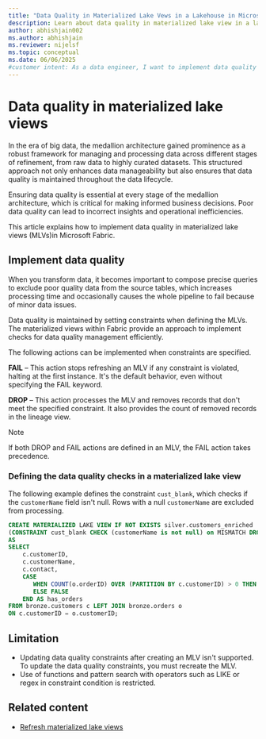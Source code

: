 ```yaml
---
title: "Data Quality in Materialized Lake Vews in a Lakehouse in Microsoft Fabric"
description: Learn about data quality in materialized lake view in a lakehouse in Microsoft Fabric
author: abhishjain002 
ms.author: abhishjain
ms.reviewer: nijelsf
ms.topic: conceptual
ms.date: 06/06/2025
#customer intent: As a data engineer, I want to implement data quality in materialized lake views in a lakehouse so that I can ensure the integrity and reliability of my data.
---
```


# Data quality in materialized lake views

In the era of big data, the medallion architecture gained prominence as a robust framework for managing and processing data across different stages of refinement, from raw data to highly curated datasets. This structured approach not only enhances data manageability but also ensures that data quality is maintained throughout the data lifecycle.

Ensuring data quality is essential at every stage of the medallion architecture, which is critical for making informed business decisions. Poor data quality can lead to incorrect insights and operational inefficiencies.

This article explains how to implement data quality in materialized lake views (MLVs)in Microsoft Fabric.

## Implement data quality

When you transform data, it becomes important to compose precise queries to exclude poor quality data from the source tables, which increases processing time and occasionally causes the whole pipeline to fail because of minor data issues.

Data quality is maintained by setting constraints when defining the MLVs. The materialized views within Fabric provide an approach to implement checks for data quality management efficiently.

The following actions can be implemented when constraints are specified.

**FAIL** – This action stops refreshing an MLV if any constraint is violated, halting at the first instance. It's the default behavior, even without specifying the FAIL keyword.

**DROP** – This action processes the MLV and removes records that don't meet the specified constraint. It also provides the count of removed records in the lineage view.

> [!NOTE]
> If both DROP and FAIL actions are defined in an MLV, the FAIL action takes precedence.

### Defining the data quality checks in a materialized lake view

The following example defines the constraint `cust_blank`, which checks if the `customerName` field isn't null. Rows with a null `customerName` are excluded from processing.

```SQL
CREATE MATERIALIZED LAKE VIEW IF NOT EXISTS silver.customers_enriched  
(CONSTRAINT cust_blank CHECK (customerName is not null) on MISMATCH DROP)
AS
SELECT
    c.customerID,
    c.customerName,
    c.contact, 
    CASE  
       WHEN COUNT(o.orderID) OVER (PARTITION BY c.customerID) > 0 THEN TRUE  
       ELSE FALSE  
    END AS has_orders 
FROM bronze.customers c LEFT JOIN bronze.orders o 
ON c.customerID = o.customerID; 
```

## Limitation

* Updating data quality constraints after creating an MLV isn't supported. To update the data quality constraints, you must recreate the MLV.
* Use of functions and pattern search with operators such as LIKE or regex in constraint condition is restricted.

## Related content

* [Refresh materialized lake views](./refresh-materialized-lake-view.md)
